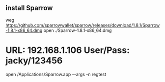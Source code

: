 ## install Sparrow
weg https://github.com/sparrowwallet/sparrow/releases/download/1.8.1/Sparrow-1.8.1-x86_64.dmg
open ./Sparrow-1.8.1-x86_64.dmg

# URL: 192.168.1.106 User/Pass: jacky/123456
open /Applications/Sparrow.app --args -n regtest